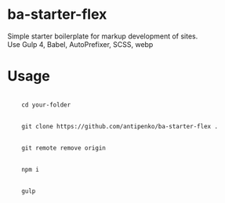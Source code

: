 # ba-starter-flex

Simple starter boilerplate for markup development of sites.<br>
Use Gulp 4, Babel, AutoPrefixer, SCSS, webp

# Usage
<pre>
  <code>
    cd your-folder
  </code>
  <code>
    git clone https://github.com/antipenko/ba-starter-flex .
  </code>
   <code>
    git remote remove origin
  </code>
  <code>
    npm i
  </code>
  <code>
    gulp
  </code>
  </pre>
  
